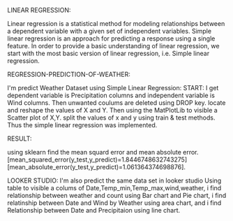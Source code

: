 LINEAR REGRESSION:

Linear regression is a statistical method for modeling relationships between a dependent variable with a given set of independent variables.
Simple linear regression is an approach for predicting a response using a single feature.
In order to provide a basic understanding of linear regression, we start with the most basic version of linear regression, i.e. Simple linear regression.

REGRESSION-PREDICTION-OF-WEATHER:

I'm predict Weather  Dataset using Simple Linear Regression:
START: I get dependent variable is Precipitation columns and independent variable is Wind columns. 
Then unwanted coulums are deleted using DROP key.
locate and reshape the values of X and Y.
Then using the MatPlotLib to visible a Scatter plot of X,Y.
split the values of x and y using train & test methods. 
Thus the simple linear regression was implemented. 

RESULT:
 
 using sklearn find the mean squard error and mean absolute error. 
[mean_squared_error(y_test,y_predict)=1.8446748632743275] [mean_absolute_error(y_test,y_predict)=1.061364374698876]. 

LOOKER STUDIO:
I'm also predict the same data set in looker studio Using table to visible a colums of Date,Temp_min,Temp_max,wind,weather,
i find relationship between weather and count using Bar chart and Pie chart,
i find relatinship between Date and Wind by Weather using area chart,
and i find Relationship between Date and Precipitaion using line chart.
